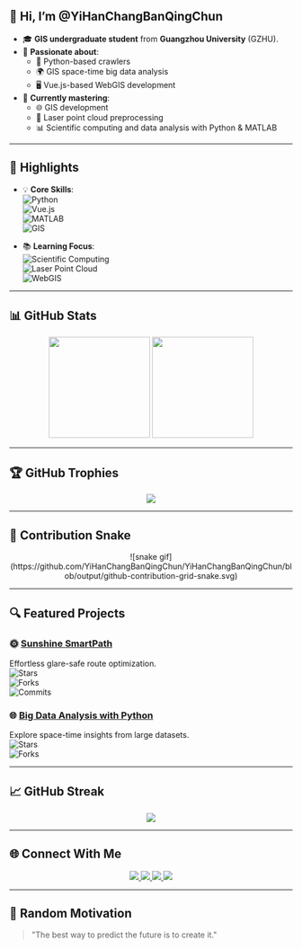 ## 👋 Hi, I’m @YiHanChangBanQingChun  

- 🎓 **GIS undergraduate student** from **Guangzhou University** (GZHU).  
- 👀 **Passionate about**:  
  - 🐍 Python-based crawlers  
  - 🌍 GIS space-time big data analysis  
  - 🖥️ Vue.js-based WebGIS development  
- 🌱 **Currently mastering**:  
  - 🌐 GIS development  
  - 🌲 Laser point cloud preprocessing  
  - 📊 Scientific computing and data analysis with Python & MATLAB  

---

## 🚀 Highlights  
- 💡 **Core Skills**:  
  ![Python](https://img.shields.io/badge/Python-3776AB?style=for-the-badge&logo=python&logoColor=white)  
  ![Vue.js](https://img.shields.io/badge/Vue.js-4FC08D?style=for-the-badge&logo=vue.js&logoColor=white)  
  ![MATLAB](https://img.shields.io/badge/MATLAB-0076A8?style=for-the-badge&logo=mathworks&logoColor=white)  
  ![GIS](https://img.shields.io/badge/GIS-006600?style=for-the-badge&logo=leaflet&logoColor=white)  

- 📚 **Learning Focus**:  
  ![Scientific Computing](https://img.shields.io/badge/-Scientific%20Computing-blue?style=for-the-badge)  
  ![Laser Point Cloud](https://img.shields.io/badge/-Laser%20Point%20Cloud-green?style=for-the-badge)  
  ![WebGIS](https://img.shields.io/badge/-WebGIS-orange?style=for-the-badge)  

---

## 📊 GitHub Stats  
<div align="center">
  <img height="180em" src="https://github-readme-stats.vercel.app/api?username=YiHanChangBanQingChun&show_icons=true&count_private=true&theme=tokyonight" />
  <img height="180em" src="https://github-readme-stats.vercel.app/api/top-langs/?username=YiHanChangBanQingChun&layout=compact&theme=tokyonight&hide=CSS,html" />
</div>  

---

## 🏆 GitHub Trophies  
<div align="center">
  <img src="https://github-profile-trophy.vercel.app/?username=YiHanChangBanQingChun&theme=tokyonight&no-frame=true&margin-w=15" />
</div>  

---

## 🐍 Contribution Snake  
<div align="center">
  ![snake gif](https://github.com/YiHanChangBanQingChun/YiHanChangBanQingChun/blob/output/github-contribution-grid-snake.svg)
</div>  

---

## 🔍 Featured Projects
### 🌞 **[Sunshine SmartPath](https://github.com/YiHanChangBanQingChun/sunglare-with-vue3/)**  
Effortless glare-safe route optimization.  
![Stars](https://img.shields.io/github/stars/YiHanChangBanQingChun/sunglare-with-vue3?style=social)  
![Forks](https://img.shields.io/github/forks/YiHanChangBanQingChun/sunglare-with-vue3?style=social)  
![Commits](https://img.shields.io/github/commits-since/YiHanChangBanQingChun/sunglare-with-vue3/last-month?style=flat-square)


### 🌐 **[Big Data Analysis with Python](https://github.com/YiHanChangBanQingChun/moshishibie_lib/)**  
Explore space-time insights from large datasets.  
![Stars](https://img.shields.io/github/stars/YiHanChangBanQingChun/moshishibie_lib?style=social)  
![Forks](https://img.shields.io/github/forks/YiHanChangBanQingChun/moshishibie_lib?style=social)  

---

## 📈 GitHub Streak  
<div align="center">
  <img src="https://github-readme-streak-stats.herokuapp.com/?user=YiHanChangBanQingChun&theme=tokyonight" />
</div>  

---

## 🌐 Connect With Me  
<div align="center">
  <a href="https://github.com/YiHanChangBanQingChun">
    <img src="https://img.shields.io/badge/GitHub-181717?style=for-the-badge&logo=github&logoColor=white" />
  </a>
  <a href="https://space.bilibili.com/109008161">
    <img src="https://img.shields.io/badge/Bilibili-00A1D6?style=for-the-badge&logo=bilibili&logoColor=white" />
  </a>
  <a href="https://www.zhihu.com/people/wang-yue-31-1-43">
    <img src="https://img.shields.io/badge/Zhihu-0084FF?style=for-the-badge&logo=zhihu&logoColor=white" />
  </a>
  <a href="https://x.com/HuangXing36515">
    <img src="https://img.shields.io/badge/X-1DA1F2?style=for-the-badge&logo=twitter&logoColor=white" />
  </a>
</div>  

---

## 🌟 Random Motivation  
> "The best way to predict the future is to create it."  
